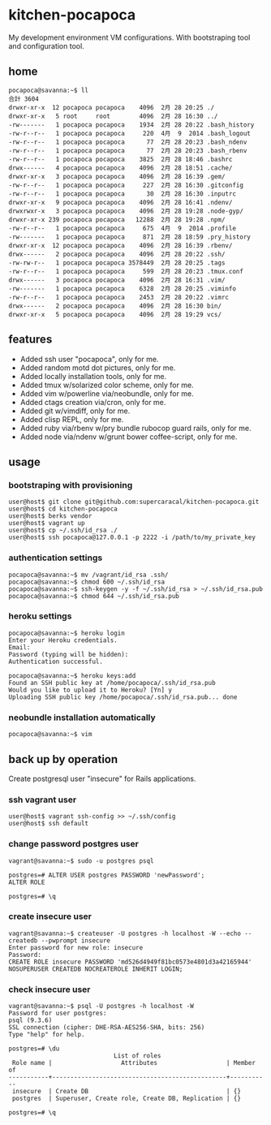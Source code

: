 # kitchen-pocapoca
My development environment VM configurations. With bootstraping tool and configuration tool.

## home

    pocapoca@savanna:~$ ll
    合計 3604
    drwxr-xr-x  12 pocapoca pocapoca    4096  2月 28 20:25 ./
    drwxr-xr-x   5 root     root        4096  2月 28 16:30 ../
    -rw-------   1 pocapoca pocapoca    1934  2月 28 20:22 .bash_history
    -rw-r--r--   1 pocapoca pocapoca     220  4月  9  2014 .bash_logout
    -rw-r--r--   1 pocapoca pocapoca      77  2月 28 20:23 .bash_ndenv
    -rw-r--r--   1 pocapoca pocapoca      77  2月 28 20:23 .bash_rbenv
    -rw-r--r--   1 pocapoca pocapoca    3825  2月 28 18:46 .bashrc
    drwx------   4 pocapoca pocapoca    4096  2月 28 18:51 .cache/
    drwxr-xr-x   3 pocapoca pocapoca    4096  2月 28 16:39 .gem/
    -rw-r--r--   1 pocapoca pocapoca     227  2月 28 16:30 .gitconfig
    -rw-r--r--   1 pocapoca pocapoca      30  2月 28 16:30 .inputrc
    drwxr-xr-x   9 pocapoca pocapoca    4096  2月 28 16:41 .ndenv/
    drwxrwxr-x   3 pocapoca pocapoca    4096  2月 28 19:28 .node-gyp/
    drwxr-xr-x 239 pocapoca pocapoca   12288  2月 28 19:28 .npm/
    -rw-r--r--   1 pocapoca pocapoca     675  4月  9  2014 .profile
    -rw-------   1 pocapoca pocapoca     871  2月 28 18:59 .pry_history
    drwxr-xr-x  12 pocapoca pocapoca    4096  2月 28 16:39 .rbenv/
    drwx------   2 pocapoca pocapoca    4096  2月 28 20:22 .ssh/
    -rw-rw-r--   1 pocapoca pocapoca 3578449  2月 28 20:25 .tags
    -rw-r--r--   1 pocapoca pocapoca     599  2月 28 20:23 .tmux.conf
    drwx------   3 pocapoca pocapoca    4096  2月 28 16:31 .vim/
    -rw-------   1 pocapoca pocapoca    6328  2月 28 20:25 .viminfo
    -rw-r--r--   1 pocapoca pocapoca    2453  2月 28 20:22 .vimrc
    drwx------   2 pocapoca pocapoca    4096  2月 28 16:30 bin/
    drwxr-xr-x   5 pocapoca pocapoca    4096  2月 28 19:29 vcs/

## features

* Added ssh user "pocapoca", only for me.
* Added random motd dot pictures, only for me.
* Added locally installation tools, only for me.
* Added tmux w/solarized color scheme, only for me.
* Added vim w/powerline via/neobundle, only for me.
* Added ctags creation via/cron, only for me.
* Added git w/vimdiff, only for me.
* Added clisp REPL, only for me.
* Added ruby via/rbenv w/pry bundle rubocop guard rails, only for me.
* Added node via/ndenv w/grunt bower coffee-script, only for me.

## usage

### bootstraping with provisioning

    user@host$ git clone git@github.com:supercaracal/kitchen-pocapoca.git
    user@host$ cd kitchen-pocapoca
    user@host$ berks vendor
    user@host$ vagrant up
    user@host$ cp ~/.ssh/id_rsa ./
    user@host$ ssh pocapoca@127.0.0.1 -p 2222 -i /path/to/my_private_key

### authentication settings

    pocapoca@savanna:~$ mv /vagrant/id_rsa .ssh/
    pocapoca@savanna:~$ chmod 600 ~/.ssh/id_rsa
    pocapoca@savanna:~$ ssh-keygen -y -f ~/.ssh/id_rsa > ~/.ssh/id_rsa.pub
    pocapoca@savanna:~$ chmod 644 ~/.ssh/id_rsa.pub

### heroku settings

    pocapoca@savanna:~$ heroku login
    Enter your Heroku credentials.
    Email: 
    Password (typing will be hidden):
    Authentication successful.

    pocapoca@savanna:~$ heroku keys:add
    Found an SSH public key at /home/pocapoca/.ssh/id_rsa.pub
    Would you like to upload it to Heroku? [Yn] y
    Uploading SSH public key /home/pocapoca/.ssh/id_rsa.pub... done

### neobundle installation automatically

    pocapoca@savanna:~$ vim

## back up by operation

Create postgresql user "insecure" for Rails applications.

### ssh vagrant user

    user@host$ vagrant ssh-config >> ~/.ssh/config
    user@host$ ssh default

### change password postgres user

    vagrant@savanna:~$ sudo -u postgres psql

    postgres=# ALTER USER postgres PASSWORD 'newPassword';
    ALTER ROLE

    postgres=# \q

### create insecure user

    vagrant@savanna:~$ createuser -U postgres -h localhost -W --echo --createdb --pwprompt insecure
    Enter password for new role: insecure
    Password:
    CREATE ROLE insecure PASSWORD 'md526d4949f81bc0573e4801d3a42165944' NOSUPERUSER CREATEDB NOCREATEROLE INHERIT LOGIN;

### check insecure user
    vagrant@savanna:~$ psql -U postgres -h localhost -W
    Password for user postgres:
    psql (9.3.6)
    SSL connection (cipher: DHE-RSA-AES256-SHA, bits: 256)
    Type "help" for help.

    postgres=# \du
                                 List of roles
     Role name |                   Attributes                   | Member of
    -----------+------------------------------------------------+-----------
     insecure  | Create DB                                      | {}
     postgres  | Superuser, Create role, Create DB, Replication | {}
    
    postgres=# \q
